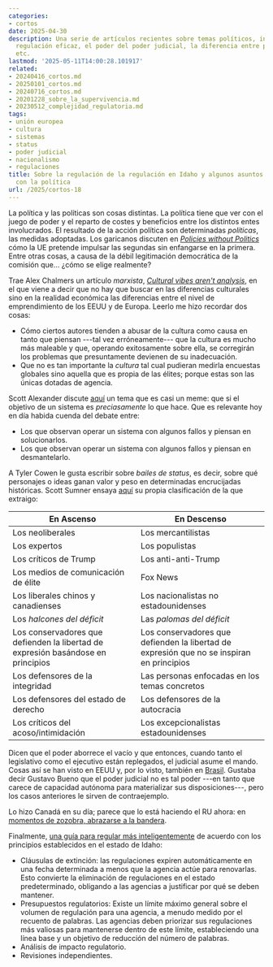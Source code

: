 ```yaml
---
categories:
- cortos
date: 2025-04-30
description: Una serie de artículos recientes sobre temas políticos, incluyendo la
  regulación eficaz, el poder del poder judicial, la diferencia entre política y políticas,
  etc.
lastmod: '2025-05-11T14:00:28.101917'
related:
- 20240416_cortos.md
- 20250101_cortos.md
- 20240716_cortos.md
- 20201228_sobre_la_supervivencia.md
- 20230512_complejidad_regulatoria.md
tags:
- unión europea
- cultura
- sistemas
- status
- poder judicial
- nacionalismo
- regulaciones
title: Sobre la regulación de la regulación en Idaho y algunos asuntos más relacionados
  con la política
url: /2025/cortos-18
---
```


La política y las políticas son cosas distintas. La política tiene que ver con el juego de poder y el reparto de costes y beneficios entre los distintos entes involucrados. El resultado de la acción política son determinadas _políticas_, las medidas adoptadas. Los garicanos discuten en [_Policies without Politics_](https://www.siliconcontinent.com/p/policies-without-politics) cómo la UE pretende impulsar las segundas sin enfangarse en la primera. Entre otras cosas, a causa de la débil legitimación democrática de la comisión que... ¿cómo se elige realmente?

Trae Alex Chalmers un artículo _marxista_, [_Cultural vibes aren't analysis_](https://www.chalmermagne.com/p/cultural-vibes-arent-analysis), en el que viene a decir que no hay que buscar en las diferencias culturales sino en la realidad económica las diferencias entre el nivel de emprendimiento de los EEUU y de Europa. Leerlo me hizo recordar dos cosas:
- Cómo ciertos autores tienden a abusar de la cultura como causa en tanto que piensan ---tal vez erróneamente--- que la cultura es mucho más maleable y que, operando exitosamente sobre ella, se corregirán los problemas que presuntamente devienen de su inadecuación.
- Que no es tan importante la _cultura_ tal cual pudieran medirla encuestas globales sino aquella que es propia de las élites; porque estas son las únicas dotadas de agencia.

Scott Alexander discute [aquí](https://www.astralcodexten.com/p/come-on-obviously-the-purpose-of) un tema que es casi un meme: que si el objetivo de un sistema es _preciasamente_ lo que hace. Que es relevante hoy en día habida cuenda del debate entre:
- Los que observan operar un sistema con algunos fallos y piensan en solucionarlos.
- Los que observan operar un sistema con algunos fallos y piensan en desmantelarlo.

A Tyler Cowen le gusta escribir sobre _bailes de status_, es decir, sobre qué personajes o ideas ganan valor y peso en determinadas encrucijadas históricas. Scott Sumner ensaya [aquí](https://scottsumner.substack.com/p/the-zeitgeist-keeps-shifting) su propia clasificación de la que extraigo:

| En Ascenso | En Descenso |
|------------|-------------|
| Los neoliberales | Los mercantilistas |
| Los expertos | Los populistas |
| Los críticos de Trump | Los anti-anti-Trump |
| Los medios de comunicación de élite | Fox News |
| Los liberales chinos y canadienses | Los nacionalistas no estadounidenses |
| Los _halcones del déficit_ | Las _palomas del déficit_ |
| Los conservadores que defienden la libertad de expresión basándose en principios | Los conservadores que defienden la libertad de expresión que no se inspiran en principios |
| Los defensores de la integridad | Las personas enfocadas en los temas concretos |
| Los defensores del estado de derecho | Los defensores de la autocracia |
| Los críticos del acoso/intimidación | Los excepcionalistas estadounidenses |

Dicen que el poder aborrece el vacío y que entonces, cuando tanto el legislativo como el ejecutivo están replegados, el judicial asume el mando. Cosas así se han visto en EEUU y, por lo visto, también en [Brasil](https://www.economist.com/leaders/2025/04/16/brazils-supreme-court-is-on-trial). Gustaba decir Gustavo Bueno que el poder judicial no es tal poder ---en tanto que carece de capacidad autónoma para materializar sus disposiciones---, pero los casos anteriores le sirven de contraejemplo.

Lo hizo Canadá en su día; parece que lo está haciendo el RU ahora: en [momentos de zozobra, abrazarse a la bandera](https://www.economist.com/britain/2025/04/16/in-praise-of-flag-shagging).

Finalmente, [una guía para regular más inteligentemente](https://manhattan.institute/article/zero-based-regulation-a-step-by-step-guide-for-states/) de acuerdo con los principios establecidos en el estado de Idaho:

- Cláusulas de extinción: las regulaciones expiren automáticamente en una fecha determinada a menos que la agencia actúe para renovarlas. Esto convierte la eliminación de regulaciones en el estado predeterminado, obligando a las agencias a justificar por qué se deben mantener.
- Presupuestos regulatorios: Existe un límite máximo general sobre el volumen de regulación para una agencia, a menudo medido por el recuento de palabras. Las agencias deben priorizar sus regulaciones más valiosas para mantenerse dentro de este límite, estableciendo una línea base y un objetivo de reducción del número de palabras.
- Análisis de impacto regulatorio.
- Revisiones independientes.